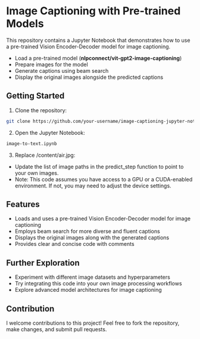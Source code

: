 # Image Captioning with Pre-trained Models

This repository contains a Jupyter Notebook that demonstrates how to use a pre-trained Vision Encoder-Decoder model for image captioning. 

- Load a pre-trained model (**nlpconnect/vit-gpt2-image-captioning**)
- Prepare images for the model
- Generate captions using beam search
 - Display the original images alongside the predicted captions

## Getting Started
1. Clone the repository:

```Bash
git clone https://github.com/your-username/image-captioning-jupyter-notebook.git
```

2. Open the Jupyter Notebook:

```Bash
image-to-text.ipynb
```

3. Replace /content/air.jpg:

 - Update the list of image paths in the predict_step function to point to your own images.
 - Note: This code assumes you have access to a GPU or a CUDA-enabled environment. If not, you may need to adjust the device settings.

## Features
 - Loads and uses a pre-trained Vision Encoder-Decoder model for image captioning
 - Employs beam search for more diverse and fluent captions
 - Displays the original images along with the generated captions
 - Provides clear and concise code with comments
   
## Further Exploration
 - Experiment with different image datasets and hyperparameters
 - Try integrating this code into your own image processing workflows
 - Explore advanced model architectures for image captioning
   
## Contribution
I welcome contributions to this project! Feel free to fork the repository, make changes, and submit pull requests.

